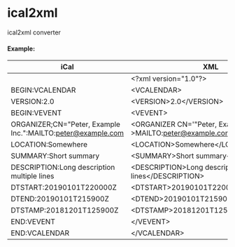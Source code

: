 # ical2xml
ical2xml converter

#### Example:

| iCal          | XML           |
| ------------- |-------------|
|               | \<?xml version="1.0"?\> |
|BEGIN:VCALENDAR| \<VCALENDAR\> |
|VERSION:2.0    | \<VERSION\>2.0\</VERSION\>|           
|BEGIN:VEVENT   | \<VEVENT\>    |
|ORGANIZER;CN="Peter, Example Inc.":MAILTO:peter@example.com | \<ORGANIZER CN='"Peter, Example Inc."' \>MAILTO:peter@example.com\</ORGANIZER\>  |
|LOCATION:Somewhere | \<LOCATION\>Somewhere\</LOCATION\> |
|SUMMARY:Short summary|\<SUMMARY\>Short summary\</SUMMARY\>
|DESCRIPTION:Long description <br /> multiple lines|\<DESCRIPTION\>Long description multiple lines\</DESCRIPTION\>
|DTSTART:20190101T220000Z|\<DTSTART\>20190101T220000Z\</DTSTART\>
|DTEND:20190101T215900Z|\<DTEND\>20190101T215900Z\</DTEND\>
|DTSTAMP:20181201T125900Z|\<DTSTAMP\>20181201T125900Z\</DTSTAMP\>
|END:VEVENT|\</VEVENT\>
|END:VCALENDAR|\</VCALENDAR\>

